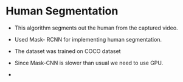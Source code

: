 # Human Segmentation

- This algorithm segments out the human from the captured video.
- Used Mask- RCNN for implementing human segmentation.
- The dataset was trained on COCO dataset
- Since Mask-CNN is slower than usual we need to use GPU.

-  

